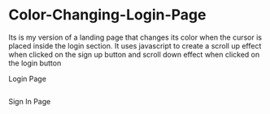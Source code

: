 # Color-Changing-Login-Page
 Its is my version of a landing page that changes its color when the cursor is placed inside the login section.
 It uses javascript to create a scroll up effect when clicked on the sign up button and scroll down effect when clicked on the login button

Login Page

 ![]()

Sign In Page

![]()
